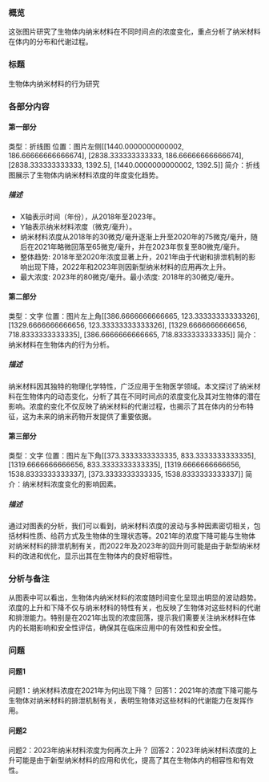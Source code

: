 ### 概览
这张图片研究了生物体内纳米材料在不同时间点的浓度变化，重点分析了纳米材料在体内的分布和代谢过程。

### 标题
生物体内纳米材料的行为研究

### 各部分内容
#### 第一部分
类型：折线图
位置：图片左侧[[1440.0000000000002, 186.66666666666674], [2838.333333333333, 186.66666666666674], [2838.333333333333, 1392.5], [1440.0000000000002, 1392.5]]
简介：折线图展示了生物体内纳米材料浓度的年度变化趋势。
##### 描述
- X轴表示时间（年份），从2018年至2023年。
- Y轴表示纳米材料浓度（微克/毫升）。
- 纳米材料浓度从2018年的30微克/毫升逐渐上升至2020年的75微克/毫升，随后在2021年略微回落至65微克/毫升，并在2023年恢复至80微克/毫升。
- 整体趋势: 2018年至2020年浓度显著上升，2021年由于代谢和排泄机制的影响出现下降，2022年和2023年则因新型纳米材料的应用再次上升。
- 最大浓度: 2023年的80微克/毫升。最小浓度: 2018年的30微克/毫升。

#### 第二部分
类型：文字
位置：图片左上角[[386.6666666666665, 123.33333333333326], [1329.6666666666656, 123.33333333333326], [1329.6666666666656, 718.8333333333335], [386.6666666666665, 718.8333333333335]]
简介：纳米材料在生物体内的行为分析。
##### 描述
纳米材料因其独特的物理化学特性，广泛应用于生物医学领域。本文探讨了纳米材料在生物体内的动态变化，分析了其在不同时间点的浓度变化及其对生物体的潜在影响。浓度的变化不仅反映了纳米材料的代谢过程，也揭示了其在体内的分布特征，这为未来的纳米药物开发提供了重要依据。

#### 第三部分
类型：文字
位置：图片左下角[[373.3333333333335, 833.3333333333335], [1319.6666666666656, 833.3333333333335], [1319.6666666666656, 1538.8333333333337], [373.3333333333335, 1538.8333333333337]]
简介：纳米材料浓度变化的影响因素。
##### 描述
通过对图表的分析，我们可以看到，纳米材料浓度的波动与多种因素密切相关，包括材料性质、给药方式及生物体的生理状态等。2021年的浓度下降可能与生物体对纳米材料的排泄机制有关，而2022年及2023年的回升则可能是由于新型纳米材料的改进和优化，显示出其在生物体内的良好相容性。

### 分析与备注
从图表中可以看出，生物体内纳米材料的浓度随时间变化呈现出明显的波动趋势。浓度的上升和下降不仅与纳米材料的特性有关，也反映了生物体对这些材料的代谢和排泄能力。特别是在2021年出现的浓度回落，提示我们需要关注纳米材料在体内的长期影响和安全性评估，确保其在临床应用中的有效性和安全性。

### 问题
#### 问题1
问题1：纳米材料浓度在2021年为何出现下降？
回答1：2021年的浓度下降可能与生物体对纳米材料的排泄机制有关，表明生物体对这些材料的代谢能力在发挥作用。

#### 问题2
问题2：2023年纳米材料浓度为何再次上升？
回答2：2023年纳米材料浓度的上升可能是由于新型纳米材料的应用和优化，提高了其在生物体内的相容性和有效性。